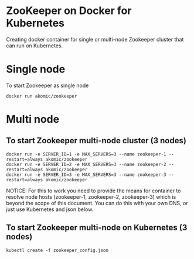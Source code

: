 ZooKeeper on Docker for Kubernetes
================================

Creating docker container for single or multi-node Zookeeper cluster that can run on Kubernetes.

# Single node

To start Zookeeper as single node

```
docker run akomic/zookeeper
```

# Multi node

## To start Zookeeper multi-node cluster (3 nodes)

```
docker run -e SERVER_ID=1 -e MAX_SERVERS=3 --name zookeeper-1 --restart=always akomic/zookeeper
docker run -e SERVER_ID=2 -e MAX_SERVERS=3 --name zookeeper-2 --restart=always akomic/zookeeper
docker run -e SERVER_ID=3 -e MAX_SERVERS=3 --name zookeeper-3 --restart=always akomic/zookeeper
```

NOTICE: For this to work you need to provide the means for container to
resolve node hosts (zookeeper-1, zookeeper-2, zookeeper-3) which is beyond
the scope of this document. You can do this with your own DNS, or just use
Kubernetes and json below.

## To start Zookeeper multi-node on Kubernetes (3 nodes)

```
kubectl create -f zookeeper_config.json
```

